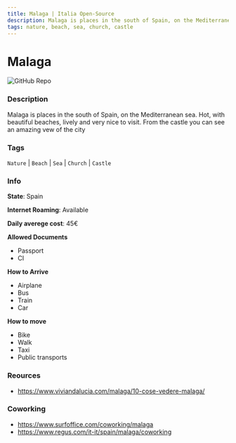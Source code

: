 ```yaml
---
title: Malaga | Italia Open-Source
description: Malaga is places in the south of Spain, on the Mediterranean sea. Hot, with beautiful beaches, lively and very nice to visit. From the castle you can see an amazing vew of the city
tags: nature, beach, sea, church, castle
---
```

        

# Malaga

![GitHub Repo](https://img.shields.io/static/v1?label=category&message=digital-nomads&color=green)

### Description

Malaga is places in the south of Spain, on the Mediterranean sea. Hot, with beautiful beaches, lively and very nice to visit. From the castle you can see an amazing vew of the city

### Tags

`Nature` | `Beach` | `Sea` | `Church` | `Castle`

### Info

**State**: Spain

**Internet Roaming**: Available

**Daily averege cost**: 45€

**Allowed Documents**

- Passport
- CI

**How to Arrive**

- Airplane
- Bus
- Train
- Car

**How to move**

- Bike
- Walk
- Taxi
- Public transports

### Reources

- https://www.viviandalucia.com/malaga/10-cose-vedere-malaga/

### Coworking

- https://www.surfoffice.com/coworking/malaga
- https://www.regus.com/it-it/spain/malaga/coworking